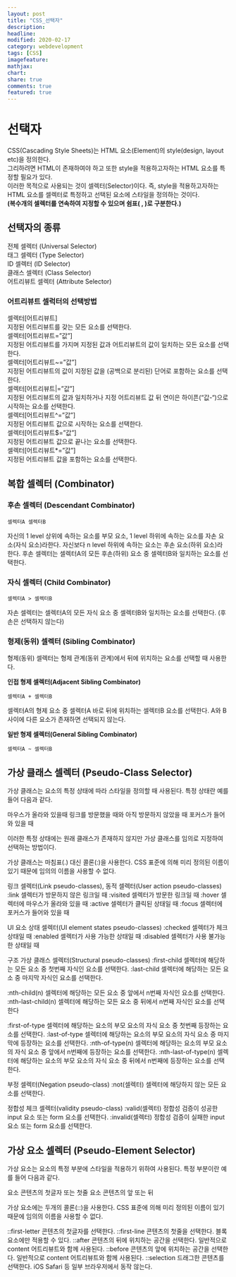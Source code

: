 ```yaml
---
layout: post
title: "CSS_선택자"
description:
headline:
modified: 2020-02-17
category: webdevelopment
tags: [CSS]
imagefeature:
mathjax:
chart:
share: true
comments: true
featured: true
---
```


# 선택자

CSS(Cascading Style Sheets)는 HTML 요소(Element)의 style(design, layout etc)을 정의한다.  
그리하려면 HTML이 존재하여야 하고 또한 style을 적용하고자하는 HTML 요소를 특정할 필요가 있다.  
이러한 목적으로 사용되는 것이 셀렉터(Selector)이다. 즉, style을 적용하고자하는 HTML 요소를 셀렉터로 특정하고 선택된 요소에 스타일을 정의하는 것이다.  
**(복수개의 셀렉터를 연속하여 지정할 수 있으며 쉼표( , )로 구분한다.)**

## 선택자의 종류

<span class="orange">전체 셀렉터 (Universal Selector)</span>  
<span class="orange">태그 셀렉터 (Type Selector)</span>  
<span class="orange">ID 셀렉터 (ID Selector)</span>  
<span class="orange">클래스 셀렉터 (Class Selector)</span>  
<span class="orange">어트리뷰트 셀렉터 (Attribute Selector)</span>

### 어트리뷰트 셀럭터의 선택방법

<span class="gray">셀렉터[어트리뷰트]</span>  
지정된 어트리뷰트를 갖는 모든 요소를 선택한다.  
<span class="gray">셀렉터[어트리뷰트=”값”]</span>  
지정된 어트리뷰트를 가지며 지정된 값과 어트리뷰트의 값이 일치하는 모든 요소를 선택한다.  
<span class="gray">셀렉터[어트리뷰트~=”값”]</span>  
지정된 어트리뷰트의 값이 지정된 값을 (공백으로 분리된) 단어로 포함하는 요소를 선택한다.  
<span class="gray">셀렉터[어트리뷰트|=”값”]</span>  
지정된 어트리뷰트의 값과 일치하거나 지정 어트리뷰트 값 뒤 연이은 하이픈(“값-“)으로 시작하는 요소를 선택한다.  
<span class="gray">셀렉터[어트리뷰트^=”값”]</span>  
지정된 어트리뷰트 값으로 시작하는 요소를 선택한다.  
<span class="gray">셀렉터[어트리뷰트$=”값”]</span>  
지정된 어트리뷰트 값으로 끝나는 요소를 선택한다.  
<span class="gray">셀렉터[어트리뷰트*=”값”]</span>  
지정된 어트리뷰트 값을 포함하는 요소를 선택한다.

## 복합 셀렉터 (Combinator)

### 후손 셀렉터 (Descendant Combinator)

```
셀렉터A 셀렉터B
```

자신의 1 level 상위에 속하는 요소를 부모 요소, 1 level 하위에 속하는 요소를 자손 요소(자식 요소)라한다.
자신보다 n level 하위에 속하는 요소는 후손 요소(하위 요소)라 한다.
후손 셀렉터는 셀렉터A의 모든 후손(하위) 요소 중 셀렉터B와 일치하는 요소를 선택한다.

### 자식 셀렉터 (Child Combinator)

```
셀렉터A > 셀렉터B
```

자손 셀렉터는 셀렉터A의 모든 자식 요소 중 셀렉터B와 일치하는 요소를 선택한다. (후손은 선택하지 않는다)

### 형제(동위) 셀렉터 (Sibling Combinator)

형제(동위) 셀렉터는 형제 관계(동위 관계)에서 뒤에 위치하는 요소를 선택할 때 사용한다.

**인접 형제 셀렉터(Adjacent Sibling Combinator)**

```
셀렉터A + 셀렉터B
```

셀렉터A의 형제 요소 중 셀렉터A 바로 뒤에 위치하는 셀렉터B 요소를 선택한다. A와 B 사이에 다른 요소가 존재하면 선택되지 않는다.

**일반 형제 셀렉터(General Sibling Combinator)**

```
셀렉터A ~ 셀렉터B
```

## 가상 클래스 셀렉터 (Pseudo-Class Selector)

가상 클래스는 요소의 특정 상태에 따라 스타일을 정의할 때 사용된다. 특정 상태란 예를 들어 다음과 같다.

마우스가 올라와 있을때
링크를 방문했을 때와 아직 방문하지 않았을 때
포커스가 들어와 있을 때

이러한 특정 상태에는 원래 클래스가 존재하지 않지만 가상 클래스를 임의로 지정하여 선택하는 방법이다.

가상 클래스는 마침표(.) 대신 콜론(:)을 사용한다. CSS 표준에 의해 미리 정의된 이름이 있기 때문에 임의의 이름을 사용할 수 없다.

링크 셀렉터(Link pseudo-classes), 동적 셀렉터(User action pseudo-classes)
:link 셀렉터가 방문하지 않은 링크일 때
:visited 셀렉터가 방문한 링크일 때
:hover 셀렉터에 마우스가 올라와 있을 때
:active 셀렉터가 클릭된 상태일 때
:focus 셀렉터에 포커스가 들어와 있을 때

UI 요소 상태 셀렉터(UI element states pseudo-classes)
:checked 셀렉터가 체크 상태일 때
:enabled 셀렉터가 사용 가능한 상태일 때
:disabled 셀렉터가 사용 불가능한 상태일 때

구조 가상 클래스 셀렉터(Structural pseudo-classes)
:first-child 셀렉터에 해당하는 모든 요소 중 첫번째 자식인 요소를 선택한다.
:last-child 셀렉터에 해당하는 모든 요소 중 마지막 자식인 요소를 선택한다.

:nth-child(n) 셀렉터에 해당하는 모든 요소 중 앞에서 n번째 자식인 요소를 선택한다.
:nth-last-child(n) 셀렉터에 해당하는 모든 요소 중 뒤에서 n번째 자식인 요소를 선택한다

:first-of-type 셀렉터에 해당하는 요소의 부모 요소의 자식 요소 중 첫번째 등장하는 요소를 선택한다.
:last-of-type 셀렉터에 해당하는 요소의 부모 요소의 자식 요소 중 마지막에 등장하는 요소를 선택한다.
:nth-of-type(n) 셀렉터에 해당하는 요소의 부모 요소의 자식 요소 중 앞에서 n번째에 등장하는 요소를 선택한다.
:nth-last-of-type(n) 셀렉터에 해당하는 요소의 부모 요소의 자식 요소 중 뒤에서 n번째에 등장하는 요소를 선택한다.

부정 셀렉터(Negation pseudo-class)
:not(셀렉터) 셀렉터에 해당하지 않는 모든 요소를 선택한다.

정합성 체크 셀렉터(validity pseudo-class)
:valid(셀렉터) 정합성 검증이 성공한 input 요소 또는 form 요소를 선택한다.
:invalid(셀렉터) 정합성 검증이 실패한 input 요소 또는 form 요소를 선택한다.

## 가상 요소 셀렉터 (Pseudo-Element Selector)

가상 요소는 요소의 특정 부분에 스타일을 적용하기 위하여 사용된다. 특정 부분이란 예를 들어 다음과 같다.

요소 콘텐츠의 첫글자 또는 첫줄
요소 콘텐츠의 앞 또는 뒤

가상 요소에는 두개의 콜론(::)을 사용한다. CSS 표준에 의해 미리 정의된 이름이 있기 때문에 임의의 이름을 사용할 수 없다.

::first-letter 콘텐츠의 첫글자를 선택한다.
::first-line 콘텐츠의 첫줄을 선택한다. 블록 요소에만 적용할 수 있다.
::after 콘텐츠의 뒤에 위치하는 공간을 선택한다. 일반적으로 content 어트리뷰트와 함께 사용된다.
::before 콘텐츠의 앞에 위치하는 공간을 선택한다. 일반적으로 content 어트리뷰트와 함께 사용된다.
::selection 드래그한 콘텐츠를 선택한다. iOS Safari 등 일부 브라우저에서 동작 않는다.
